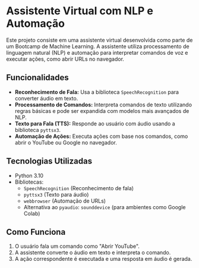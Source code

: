 # Assistente Virtual com NLP e Automação

Este projeto consiste em uma assistente virtual desenvolvida como parte de um Bootcamp de Machine Learning. A assistente utiliza processamento de linguagem natural (NLP) e automação para interpretar comandos de voz e executar ações, como abrir URLs no navegador.

## **Funcionalidades**
- **Reconhecimento de Fala:** Usa a biblioteca `SpeechRecognition` para converter áudio em texto.
- **Processamento de Comandos:** Interpreta comandos de texto utilizando regras básicas e pode ser expandida com modelos mais avançados de NLP.
- **Texto para Fala (TTS):** Responde ao usuário com áudio usando a biblioteca `pyttsx3`.
- **Automação de Ações:** Executa ações com base nos comandos, como abrir o YouTube ou Google no navegador.

## **Tecnologias Utilizadas**
- Python 3.10
- Bibliotecas: 
  - `SpeechRecognition` (Reconhecimento de fala)
  - `pyttsx3` (Texto para áudio)
  - `webbrowser` (Automação de URLs)
  - Alternativa ao `pyaudio`: `sounddevice` (para ambientes como Google Colab)

## **Como Funciona**
1. O usuário fala um comando como "Abrir YouTube".
2. A assistente converte o áudio em texto e interpreta o comando.
3. A ação correspondente é executada e uma resposta em áudio é gerada.
